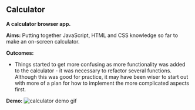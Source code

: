 ## Calculator

**A calculator browser app.**

**Aims:**
Putting together JavaScript, HTML and CSS knowledge so far to make an on-screen calculator.

**Outcomes:**
- Things started to get more confusing as more functionality was added to the calculator - it was necessary to refactor several functions. Although this was good for practice, it may have been wiser to start out with more of a plan for how to implement the more complicated aspects first.

**Demo:**
![calculator demo gif](demo/calculator/gif)

